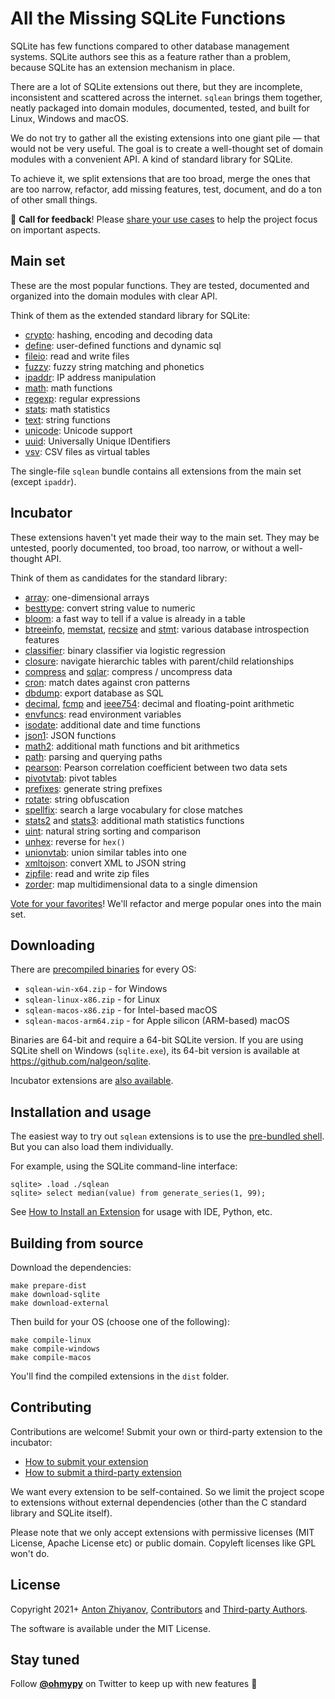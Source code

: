# All the Missing SQLite Functions

SQLite has few functions compared to other database management systems. SQLite authors see this as a feature rather than a problem, because SQLite has an extension mechanism in place.

There are a lot of SQLite extensions out there, but they are incomplete, inconsistent and scattered across the internet. `sqlean` brings them together, neatly packaged into domain modules, documented, tested, and built for Linux, Windows and macOS.

We do not try to gather all the existing extensions into one giant pile — that would not be very useful. The goal is to create a well-thought set of domain modules with a convenient API. A kind of standard library for SQLite.

To achieve it, we split extensions that are too broad, merge the ones that are too narrow, refactor, add missing features, test, document, and do a ton of other small things.

🌟 **Call for feedback**! Please [share your use cases](https://github.com/nalgeon/sqlean/issues/81) to help the project focus on important aspects.

## Main set

These are the most popular functions. They are tested, documented and organized into the domain modules with clear API.

Think of them as the extended standard library for SQLite:

-   [crypto](docs/crypto.md): hashing, encoding and decoding data
-   [define](docs/define.md): user-defined functions and dynamic sql
-   [fileio](docs/fileio.md): read and write files
-   [fuzzy](docs/fuzzy.md): fuzzy string matching and phonetics
-   [ipaddr](docs/ipaddr.md): IP address manipulation
-   [math](docs/math.md): math functions
-   [regexp](docs/regexp.md): regular expressions
-   [stats](docs/stats.md): math statistics
-   [text](docs/text.md): string functions
-   [unicode](docs/unicode.md): Unicode support
-   [uuid](docs/uuid.md): Universally Unique IDentifiers
-   [vsv](docs/vsv.md): CSV files as virtual tables

The single-file `sqlean` bundle contains all extensions from the main set (except `ipaddr`).

## Incubator

These extensions haven't yet made their way to the main set. They may be untested, poorly documented, too broad, too narrow, or without a well-thought API.

Think of them as candidates for the standard library:

-   [array](https://github.com/nalgeon/sqlean/issues/27#issuecomment-1004109889): one-dimensional arrays
-   [besttype](https://github.com/nalgeon/sqlean/issues/27#issuecomment-999732640): convert string value to numeric
-   [bloom](https://github.com/nalgeon/sqlean/issues/27#issuecomment-1002267134): a fast way to tell if a value is already in a table
-   [btreeinfo](https://github.com/nalgeon/sqlean/issues/27#issuecomment-1004896027), [memstat](https://github.com/nalgeon/sqlean/issues/27#issuecomment-1007421989), [recsize](https://github.com/nalgeon/sqlean/issues/27#issuecomment-999732907) and [stmt](https://github.com/nalgeon/sqlean/issues/27#issuecomment-1007654407): various database introspection features
-   [classifier](https://github.com/nalgeon/sqlean/issues/27#issuecomment-1001239676): binary classifier via logistic regression
-   [closure](https://github.com/nalgeon/sqlean/issues/27#issuecomment-1004931771): navigate hierarchic tables with parent/child relationships
-   [compress](https://github.com/nalgeon/sqlean/issues/27#issuecomment-1000937999) and [sqlar](https://github.com/nalgeon/sqlean/issues/27#issuecomment-1000938046): compress / uncompress data
-   [cron](https://github.com/nalgeon/sqlean/issues/27#issuecomment-997427979): match dates against cron patterns
-   [dbdump](https://github.com/nalgeon/sqlean/issues/27#issuecomment-1006791300): export database as SQL
-   [decimal](https://github.com/nalgeon/sqlean/issues/27#issuecomment-1007348326), [fcmp](https://github.com/nalgeon/sqlean/issues/27#issuecomment-997482625) and [ieee754](https://github.com/nalgeon/sqlean/issues/27#issuecomment-1007375162): decimal and floating-point arithmetic
-   [envfuncs](https://github.com/nalgeon/sqlean/issues/27#issuecomment-997423609): read environment variables
-   [isodate](https://github.com/nalgeon/sqlean/issues/27#issuecomment-998138191): additional date and time functions
-   [json1](https://github.com/nalgeon/sqlean/issues/27#issuecomment-1593490593): JSON functions
-   [math2](https://github.com/nalgeon/sqlean/issues/27#issuecomment-999128539): additional math functions and bit arithmetics
-   [path](https://github.com/nalgeon/sqlean/issues/27#issuecomment-1252243356): parsing and querying paths
-   [pearson](https://github.com/nalgeon/sqlean/issues/27#issuecomment-997417836): Pearson correlation coefficient between two data sets
-   [pivotvtab](https://github.com/nalgeon/sqlean/issues/27#issuecomment-997052157): pivot tables
-   [prefixes](https://github.com/nalgeon/sqlean/issues/27#issuecomment-1007464840): generate string prefixes
-   [rotate](https://github.com/nalgeon/sqlean/issues/27#issuecomment-1007500659): string obfuscation
-   [spellfix](https://github.com/nalgeon/sqlean/issues/27#issuecomment-1002297477): search a large vocabulary for close matches
-   [stats2](https://github.com/nalgeon/sqlean/issues/27#issuecomment-1000902666) and [stats3](https://github.com/nalgeon/sqlean/issues/27#issuecomment-1002703581): additional math statistics functions
-   [uint](https://github.com/nalgeon/sqlean/issues/27#issuecomment-1001232670): natural string sorting and comparison
-   [unhex](https://github.com/nalgeon/sqlean/issues/27#issuecomment-997432989): reverse for `hex()`
-   [unionvtab](https://github.com/nalgeon/sqlean/issues/27#issuecomment-1007687162): union similar tables into one
-   [xmltojson](https://github.com/nalgeon/sqlean/issues/27#issuecomment-997018486): convert XML to JSON string
-   [zipfile](https://github.com/nalgeon/sqlean/issues/27#issuecomment-1001190336): read and write zip files
-   [zorder](https://github.com/nalgeon/sqlean/issues/27#issuecomment-1007733209): map multidimensional data to a single dimension

[Vote for your favorites](https://github.com/nalgeon/sqlean/issues/27)! We'll refactor and merge popular ones into the main set.

## Downloading

There are [precompiled binaries](https://github.com/nalgeon/sqlean/releases/latest) for every OS:

-   `sqlean-win-x64.zip` - for Windows
-   `sqlean-linux-x86.zip` - for Linux
-   `sqlean-macos-x86.zip` - for Intel-based macOS
-   `sqlean-macos-arm64.zip` - for Apple silicon (ARM-based) macOS

Binaries are 64-bit and require a 64-bit SQLite version. If you are using SQLite shell on Windows (`sqlite.exe`), its 64-bit version is available at https://github.com/nalgeon/sqlite.

Incubator extensions are [also available](https://github.com/nalgeon/sqlean/releases/tag/incubator).

## Installation and usage

The easiest way to try out `sqlean` extensions is to use the [pre-bundled shell](docs/shell.md). But you can also load them individually.

For example, using the SQLite command-line interface:

```
sqlite> .load ./sqlean
sqlite> select median(value) from generate_series(1, 99);
```

See [How to Install an Extension](docs/install.md) for usage with IDE, Python, etc.

## Building from source

Download the dependencies:

```
make prepare-dist
make download-sqlite
make download-external
```

Then build for your OS (choose one of the following):

```
make compile-linux
make compile-windows
make compile-macos
```

You'll find the compiled extensions in the `dist` folder.

## Contributing

Contributions are welcome! Submit your own or third-party extension to the incubator:

-   [How to submit your extension](https://github.com/nalgeon/sqlean/blob/incubator/docs/submit.md)
-   [How to submit a third-party extension](https://github.com/nalgeon/sqlean/blob/incubator/docs/external.md)

We want every extension to be self-contained. So we limit the project scope to extensions without external dependencies (other than the C standard library and SQLite itself).

Please note that we only accept extensions with permissive licenses (MIT License, Apache License etc) or public domain. Copyleft licenses like GPL won't do.

## License

Copyright 2021+ [Anton Zhiyanov](https://antonz.org/), [Contributors](https://github.com/nalgeon/sqlean/graphs/contributors) and [Third-party Authors](docs/third-party.md).

The software is available under the MIT License.

## Stay tuned

Follow [**@ohmypy**](https://twitter.com/ohmypy) on Twitter to keep up with new features 🚀
